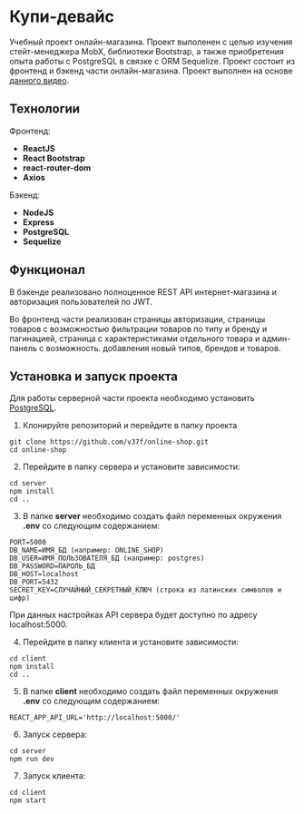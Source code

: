 # Купи-девайс

Учебный проект онлайн-магазина. Проект выполенен с целью изучения стейт-менеджера MobX, библиотеки Bootstrap,
а также приобретения опыта работы с PostgreSQL в связке с ORM Sequelize. Проект состоит из фронтенд и бэкенд части онлайн-магазина.
Проект выполнен на основе [данного видео](https://youtu.be/H2GCkRF9eko?list=LL).

## Технологии

Фронтенд:

- **ReactJS**
- **React Bootstrap**
- **react-router-dom**
- **Axios**

Бэкенд:

- **NodeJS**
- **Express**
- **PostgreSQL**
- **Sequelize**

## Функционал

В бэкенде реализовано полноценное REST API интернет-магазина и авторизация пользователей по JWT.

Во фронтенд части реализован страницы авторизации, страницы товаров с возможностью фильтрации товаров по типу и бренду и пагинацией,
страница с характеристиками отдельного товара и админ-панель с возможность. добавления новый типов, брендов и товаров.

## Установка и запуск проекта

Для работы серверной части проекта необходимо установить [PostgreSQL](https://www.postgresql.org/download/).

1. Клонируйте репозиторий и перейдите в папку проекта

```
git clone https://github.com/v37f/online-shop.git
cd online-shop
```

2. Перейдите в папку сервера и установите зависимости:

```
cd server
npm install
cd ..
```

3. В папке **server** необходимо создать файл переменных окружения **.env** со следующим содержанием:

```
PORT=5000
DB_NAME=ИМЯ_БД (например: ONLINE_SHOP)
DB_USER=ИМЯ_ПОЛЬЗОВАТЕЛЯ_БД (например: postgres)
DB_PASSWORD=ПАРОЛЬ_БД
DB_HOST=localhost
DB_PORT=5432
SECRET_KEY=СЛУЧАЙНЫЙ_СЕКРЕТНЫЙ_КЛЮЧ (строка из латинских символов и цифр)
```

При данных настройках API сервера будет доступно по адресу localhost:5000.

4. Перейдите в папку клиента и установите зависимости:

```
cd client
npm install
cd ..
```

5. В папке **client** необходимо создать файл переменных окружения **.env** со следующим содержанием:

```
REACT_APP_API_URL='http://localhost:5000/'
```

6. Запуск сервера:

```
cd server
npm run dev
```

7. Запуск клиента:

```
cd client
npm start
```
